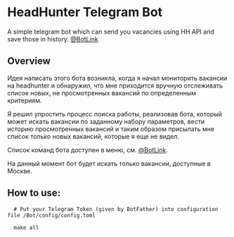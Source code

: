 # HeadHunter Telegram Bot
A simple telegram bot which can send you vacancies using HH API and save those in history. <a href=https://t.me/InternshipGolangBot>@BotLink</a>

<h2>Overview</h2>

Идея написать этого бота возникла, когда я начал мониторить вакансии на headhunter и обнаружил, что мне приходится вручную отслеживать список новых, не просмотренных вакансий по определенным критериям.

Я решил упростить процесс поиска работы, реализовав бота, который может искать вакансии по заданному набору параметров, вести историю просмотренных вакансий и таким образом присылать мне список только новых вакансий, которые я еще не видел.

Список команд бота доступен в меню, см. <a href=https://t.me/InternshipGolangBot>@BotLink</a>.

На данный момент бот будет искать только вакансии, доступные в Москве.

<h2>How to use:</h2>

      # Put your Telegram Token (given by BotFather) into configuration file /Bot/config/config.toml
  
      make all
